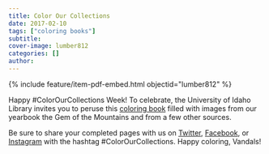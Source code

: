```yaml
---
title: Color Our Collections
date: 2017-02-10
tags: ["coloring books"]
subtitle: 
cover-image: lumber812
categories: []
author: 
---
```


{% include feature/item-pdf-embed.html objectid="lumber812" %}

Happy #ColorOurCollections Week! To celebrate, the University of Idaho Library invites you to peruse this [coloring book](http://www.lib.uidaho.edu/digital/gem/coloring/UIdaho_ColoringBook2017.pdf) filled with images from our yearbook the Gem of the Mountains and from a few other sources. 

Be sure to share your completed pages with us on [Twitter](https://twitter.com/UofILibrary), [Facebook](https://www.facebook.com/UofILibrary), or [Instagram](https://www.instagram.com/uofilibrary/) with the hashtag #ColorOurCollections. Happy coloring, Vandals!

